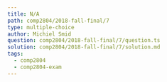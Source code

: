 ```yaml
---
title: N/A
path: comp2804/2018-fall-final/7
type: multiple-choice
author: Michiel Smid
question: comp2804/2018-fall-final/7/question.ts
solution: comp2804/2018-fall-final/7/solution.md
tags:
  - comp2804
  - comp2804-exam
---
```

